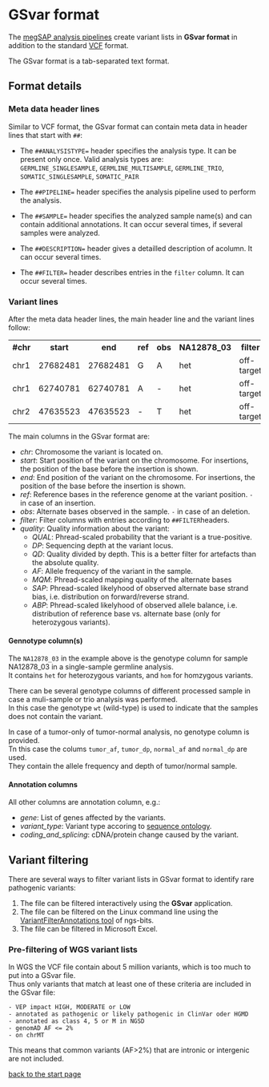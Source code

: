 # GSvar format

The [megSAP analysis pipelines](https://github.com/imgag/megSAP/) create variant lists in 
**GSvar  format** in addition to the standard [VCF](https://de.wikipedia.org/wiki/VCF) format.

The GSvar format is a tab-separated text format.

## Format details

### Meta data header lines

Similar to VCF format, the GSvar format can contain meta data in header lines that start with `##`:

- The `##ANALYSISTYPE=` header specifies the analysis type. It can be present only once. Valid analysis types are:  
	`GERMLINE_SINGLESAMPLE`, `GERMLINE_MULTISAMPLE`,  `GERMLINE_TRIO`,  `SOMATIC_SINGLESAMPLE`,  `SOMATIC_PAIR`  

- The `##PIPELINE=` header specifies the analysis pipeline used to perform the analysis.
	
- The `##SAMPLE=` header specifies the analyzed sample name(s) and can contain additional annotations. It can occur several times, if several samples were analyzed.   

- The `##DESCRIPTION=` header gives a detailled description of acolumn. It can occur several times.    

- The `##FILTER=` header describes entries in the `filter` column. It can occur several times.  

 
### Variant lines

After the meta data header lines, the main header line and the variant lines follow:

<table>
	<tr><th>#chr</th><th>start</th><th>end</th><th>ref</th><th>obs</th><th>NA12878_03</th><th>filter</th><th>quality</th><th>gene</th><th>variant_type</th><th>coding_and_splicing</th><th>...</th></tr>
	<tr><td>chr1</td><td>27682481</td><td>27682481</td><td>G</td><td>A</td><td>het</td><td>off-target</td><td>QUAL=2185;DP=168;AF=0.51;MQM=60;SAP=15;ABP=3</td><td>MAP3K6</td><td>intron</td><td>MAP3K6:ENST00000357582:intron_variant:MODIFIER:intron27/28:c.3711+36C>T::,MAP3K6:ENST00000374040:intron_variant:MODIFIER:intron26/27:c.3687+36C>T::,MAP3K6:ENST00000493901:intron_variant:MODIFIER:intron28/29:c.3711+36C>T::</td><td>...</td></tr>
	<tr><td>chr1</td><td>62740781</td><td>62740781</td><td>A</td><td>-</td><td>het</td><td>off-target</td><td>QUAL=270;DP=116;AF=0.20;MQM=60;SAP=3;ABP=95</td><td>KANK4</td><td>intron</td><td>KANK4:ENST00000354381:intron_variant:MODIFIER:intron2/8:c.17-3520del::,KANK4:ENST00000371153:intron_variant:MODIFIER:intron2/9:c.17-22del::</td><td>...</td></tr>
	<tr><td>chr2</td><td>47635523</td><td>47635523</td><td>-</td><td>T</td><td>het</td><td>off-target</td><td>QUAL=53;DP=18;AF=0.33;MQM=60;SAP=16;ABP=7</td><td>MSH2</td><td>intron</td><td>MSH2:ENST00000233146:intron_variant:MODIFIER:intron1/15:c.212-4dup::,MSH2:ENST00000406134:intron_variant:MODIFIER:intron1/15:c.212-4dup::,MSH2:ENST00000543555:intron_variant:MODIFIER:intron2/16:c.14-4dup::</td><td>...</td></tr>
</table>

The main columns in the GSvar format are:

* *chr*: Chromosome the variant is located on.
* *start*: Start position of the variant on the chromosome. For insertions, the position of the base before the insertion is shown.
* *end*: End position of the variant on the chromosome. For insertions, the position of the base before the insertion is shown.
* *ref*: Reference bases in the reference genome at the variant position. `-` in case of an insertion.
* *obs*: Alternate bases observed in the sample. `-` in case of an deletion.
* *filter*: Filter columns with entries according to `##FILTER`headers.
* *quality*: Quality information about the variant:
	* *QUAL*: Phread-scaled probability that the variant is a true-positive.
	* *DP*: Sequencing depth at the variant locus.
	* *QD*: Quality divided by depth. This is a better filter for artefacts than the absolute quality.
	* *AF*: Allele frequency of the variant in the sample.
	* *MQM*: Phread-scaled mapping quality of the alternate bases
	* *SAP*: Phread-scaled likelyhood of observed alternate base strand bias, i.e. distribution on forward/reverse strand.
	* *ABP*: Phread-scaled likelyhood of observed allele balance, i.e. distribution of reference base vs. alternate base (only for heterozygous variants).

#### Gennotype column(s)

The `NA12878_03` in the example above is the genotype column for sample NA12878_03 in a single-sample germline analysis.  
It contains `het` for heterozygous variants, and `hom` for homzygous variants.

There can be several genotype columns of different processed sample in case a muli-sample or trio analysis was performed.  
In this case the genotype `wt` (wild-type) is used to indicate that the samples does not contain the variant.

In case of a tumor-only of tumor-normal analysis, no genotype column is provided.  
Tn this case the colums `tumor_af`, `tumor_dp`, `normal_af` and `normal_dp` are used.  
They contain the allele frequency and depth of tumor/normal sample.

#### Annotation columns

All other columns are annotation column, e.g.:

* *gene*: List of genes affected by the variants.
* *variant\_type*: Variant type accoring to [sequence ontology](http://www.sequenceontology.org/browser/current_release/term/SO:0001060).
* *coding\_and\_splicing*: cDNA/protein change caused by the variant.


## Variant filtering

There are several ways to filter variant lists in GSvar format to identify rare pathogenic variants:

1. The file can be filtered interactively using the **GSvar** application.
2. The file can be filtered on the Linux command line using the [VariantFilterAnnotations tool](https://github.com/imgag/ngs-bits/blob/master/doc/tools/VariantFilterAnnotations.md) of ngs-bits.
3. The file can be filtered in Microsoft Excel.

### Pre-filtering of WGS variant lists

In WGS the VCF file contain about 5 million variants, which is too much to put into a GSvar file.  
Thus only variants that match at least one of these criteria are included in the GSvar file:

	- VEP impact HIGH, MODERATE or LOW
	- annotated as pathogenic or likely pathogenic in ClinVar oder HGMD
	- annotated as class 4, 5 or M in NGSD
	- genomAD AF <= 2%
	- on chrMT

This means that common variants (AF>2%) that are intronic or intergenic are not included.


[back to the start page](../README.md)

